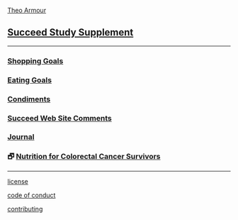 <style>

#menu p { margin: 0 }

</style>


[Theo Armour]( https://theo-armour.github.io )


## [Succeed Study Supplement]( index.html )


***

### [Shopping Goals]( #shopping-goals.md )

### [Eating Goals]( #eating-goals.md )

### [Condiments]( #condiments.md )

### [Succeed Web Site Comments]( #succeed-web-site-comments.md )

### [Journal]( #journal.md )

### &#x1F5D7; [Nutrition for Colorectal Cancer Survivors]( ColorectalCancerGuidelines_2016_gm.pdf )

***

[license]( #license.md )

[code of conduct]( #code-of-conduct.md )

[contributing]( #contributing.md )
